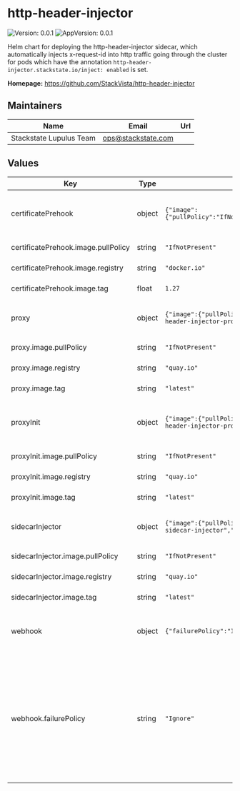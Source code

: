 # http-header-injector

![Version: 0.0.1](https://img.shields.io/badge/Version-0.0.1-informational?style=flat-square) ![AppVersion: 0.0.1](https://img.shields.io/badge/AppVersion-0.0.1-informational?style=flat-square)

Helm chart for deploying the http-header-injector sidecar, which automatically injects x-request-id into http traffic
going through the cluster for pods which have the annotation `http-header-injector.stackstate.io/inject: enabled` is set.

**Homepage:** <https://github.com/StackVista/http-header-injector>

## Maintainers

| Name | Email | Url |
| ---- | ------ | --- |
| Stackstate Lupulus Team | <ops@stackstate.com> |  |

## Values

| Key | Type | Default | Description |
|-----|------|---------|-------------|
| certificatePrehook | object | `{"image":{"pullPolicy":"IfNotPresent","registry":"docker.io","repository":"bitname/kubectl","tag":1.27}}` | Helm prehook to setup/remove a certificate for the sidecarInjector mutationwebhook |
| certificatePrehook.image.pullPolicy | string | `"IfNotPresent"` | Policy when pulling an image |
| certificatePrehook.image.registry | string | `"docker.io"` | Registry for the docker image. |
| certificatePrehook.image.tag | float | `1.27` | The tag for the docker image |
| proxy | object | `{"image":{"pullPolicy":"IfNotPresent","registry":"quay.io","repository":"bschuursts/http-header-injector-proxy","tag":"latest"}}` | Proxy being injected into pods for rewriting http headers |
| proxy.image.pullPolicy | string | `"IfNotPresent"` | Policy when pulling an image |
| proxy.image.registry | string | `"quay.io"` | Registry for the docker image |
| proxy.image.tag | string | `"latest"` | The tag for the docker image |
| proxyInit | object | `{"image":{"pullPolicy":"IfNotPresent","registry":"quay.io","repository":"bschuursts/http-header-injector-proxy-init","tag":"latest"}}` | InitContainer within pod which redirects traffic to the proxy container. |
| proxyInit.image.pullPolicy | string | `"IfNotPresent"` | Policy when pulling an image |
| proxyInit.image.registry | string | `"quay.io"` | Registry for the docker image |
| proxyInit.image.tag | string | `"latest"` | The tag for the docker image |
| sidecarInjector | object | `{"image":{"pullPolicy":"IfNotPresent","registry":"quay.io","repository":"bschuursts/generic-sidecar-injector","tag":"latest"}}` | Service for injecting the proxy sidecar into pods |
| sidecarInjector.image.pullPolicy | string | `"IfNotPresent"` | Policy when pulling an image |
| sidecarInjector.image.registry | string | `"quay.io"` | Registry for the docker image. |
| sidecarInjector.image.tag | string | `"latest"` | The tag for the docker image |
| webhook | object | `{"failurePolicy":"Ignore"}` | MutationWebhook that will be installed to inject a sidecar into pods |
| webhook.failurePolicy | string | `"Ignore"` | How should the webhook fail? Best is to use Ignore, because there is a brief moment at initialization when the hook s there but the service not. Also, putting this to fail can cause the control plane be unresponsive. |

